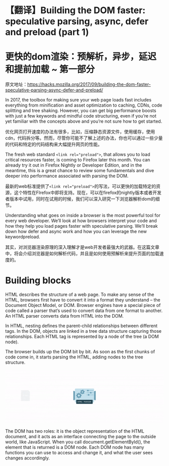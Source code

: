 # 【翻译】Building the DOM faster: speculative parsing, async, defer and preload (part 1)

# 更快的dom渲染：预解析，异步，延迟和提前加载 ~ 第一部分

原文地址：https://hacks.mozilla.org/2017/09/building-the-dom-faster-speculative-parsing-async-defer-and-preload/

In 2017, the toolbox for making sure your web page loads fast includes everything from minification and asset optimization to caching, CDNs, code splitting and tree shaking. However, you can get big performance boosts with just a few keywords and mindful code structuring, even if you’re not yet familiar with the concepts above and you’re not sure how to get started.

优化网页打开速度的办法有很多，比如，压缩静态资源文件，使用缓存，使用cdn，代码拆分等。然而，尽管你可能不了解上述的办法，你也可以通过一些少量的代码和特定的代码结构来大幅提升网页的性能。

The fresh web standard ``` <link rel="preload"> ```, that allows you to load critical resources faster, is coming to Firefox later this month. You can already try it out in Firefox Nightly or Developer Edition, and in the meantime, this is a great chance to review some fundamentals and dive deeper into performance associated with parsing the DOM.

最新的web标准提供了``` <link rel="preload"> ```的写法，可以更快的加载特定的资源，这个特性在FIrefox中即将支持。现在，可以在firefox的nightly版本或者开发者版本中试用，同时在试用的时候，我们可以深入研究一下浏览器解析dom的细节。

Understanding what goes on inside a browser is the most powerful tool for every web developer. We’ll look at how browsers interpret your code and how they help you load pages faster with speculative parsing. We’ll break down how defer and async work and how you can leverage the new keywordpreload.

其实，对浏览器渲染原理的深入理解才是web开发者最强大的武器。在这篇文章中，将会介绍浏览器是如何解析代码，并且是如何使用预解析来提升页面的加载速度的。

# Building blocks

HTML describes the structure of a web page. To make any sense of the HTML, browsers first have to convert it into a format they understand – the Document Object Model, or DOM. Browser engines have a special piece of code called a parser that’s used to convert data from one format to another. An HTML parser converts data from HTML into the DOM.

In HTML, nesting defines the parent-child relationships between different tags. In the DOM, objects are linked in a tree data structure capturing those relationships. Each HTML tag is represented by a node of the tree (a DOM node).

The browser builds up the DOM bit by bit. As soon as the first chunks of code come in, it starts parsing the HTML, adding nodes to the tree structure.

![](media/15118651219648.gif)

The DOM has two roles: it is the object representation of the HTML document, and it acts as an interface connecting the page to the outside world, like JavaScript. When you call document.getElementById(), the element that is returned is a DOM node. Each DOM node has many functions you can use to access and change it, and what the user sees changes accordingly.



